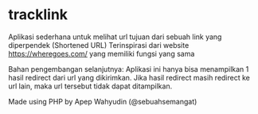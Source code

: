 # tracklink
Aplikasi sederhana untuk melihat url tujuan dari sebuah link yang diperpendek (Shortened URL)
Terinspirasi dari website https://wheregoes.com/ yang memiliki fungsi yang sama

Bahan pengembangan selanjutnya:
Aplikasi ini hanya bisa menampilkan 1 hasil redirect dari url yang dikirimkan. Jika hasil redirect masih redirect ke url lain, maka url tersebut tidak dapat ditampilkan.

Made using PHP
by Apep Wahyudin (@sebuahsemangat)
